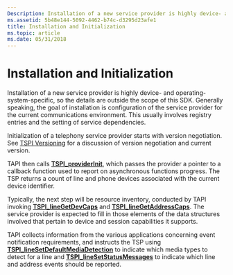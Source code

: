 ```yaml
---
Description: Installation of a new service provider is highly device- and operating-system-specific, so the details are outside the scope of this SDK.
ms.assetid: 5b48e144-5092-4462-b74c-d3295d23afe1
title: Installation and Initialization
ms.topic: article
ms.date: 05/31/2018
---
```


# Installation and Initialization

Installation of a new service provider is highly device- and operating-system-specific, so the details are outside the scope of this SDK. Generally speaking, the goal of installation is configuration of the service provider for the current communications environment. This usually involves registry entries and the setting of service dependencies.

Initialization of a telephony service provider starts with version negotiation. See [TSPI Versioning](tspi-versioning.md) for a discussion of version negotiation and current version.

TAPI then calls [**TSPI\_providerInit**](https://msdn.microsoft.com/library/ms725960(v=VS.85).aspx), which passes the provider a pointer to a callback function used to report on asynchronous functions progress. The TSP returns a count of line and phone devices associated with the current device identifier.

Typically, the next step will be resource inventory, conducted by TAPI invoking [**TSPI\_lineGetDevCaps**](https://msdn.microsoft.com/library/ms725568(v=VS.85).aspx) and [**TSPI\_lineGetAddressCaps**](https://msdn.microsoft.com/library/ms725560(v=VS.85).aspx). The service provider is expected to fill in those elements of the data structures involved that pertain to device and session capabilities it supports.

TAPI collects information from the various applications concerning event notification requirements, and instructs the TSP using [**TSPI\_lineSetDefaultMediaDetection**](https://msdn.microsoft.com/library/ms725601(v=VS.85).aspx) to indicate which media types to detect for a line and [**TSPI\_lineSetStatusMessages**](https://msdn.microsoft.com/library/ms725606(v=VS.85).aspx) to indicate which line and address events should be reported.

 

 



